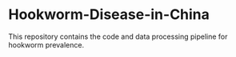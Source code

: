# Hookworm-Disease-in-China
This repository contains the code and data processing pipeline for hookworm prevalence.
